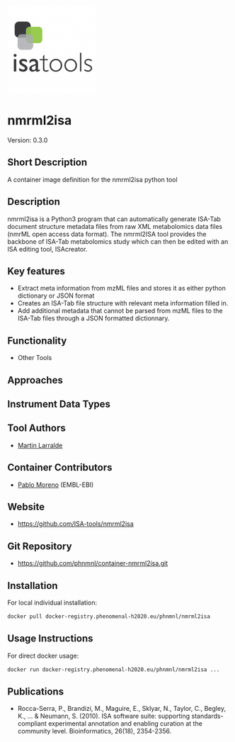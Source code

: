 ![Logo](logo.png)

# nmrml2isa
Version: 0.3.0 

## Short Description

A container image definition for the nmrml2isa python tool

## Description

nmrml2isa is a Python3 program that can automatically generate ISA-Tab document structure metadata files from raw XML metabolomics data files (nmrML open access data format). The nmrml2ISA tool provides the backbone of ISA-Tab metabolomics study which can then be edited with an ISA editing tool, ISAcreator.

## Key features

- Extract meta information from mzML files and stores it as either python dictionary or JSON format
- Creates an ISA-Tab file structure with relevant meta information filled in.
- Add additional metadata that cannot be parsed from mzML files to the ISA-Tab files through a JSON formatted dictionnary.

## Functionality

- Other Tools

## Approaches
  
## Instrument Data Types

## Tool Authors

- [Martin Larralde](https://github.com/althonos)

## Container Contributors

- [Pablo Moreno](https://github.com/pcm32) (EMBL-EBI)

## Website

- https://github.com/ISA-tools/nmrml2isa


## Git Repository

- https://github.com/phnmnl/container-nmrml2isa.git

## Installation 

For local individual installation:

```bash
docker pull docker-registry.phenomenal-h2020.eu/phnmnl/nmrml2isa
```

## Usage Instructions

For direct docker usage:

```bash
docker run docker-registry.phenomenal-h2020.eu/phnmnl/nmrml2isa ...
```

## Publications

- Rocca-Serra, P., Brandizi, M., Maguire, E., Sklyar, N., Taylor, C., Begley, K., ... & Neumann, S. (2010). ISA software suite: supporting standards-compliant experimental annotation and enabling curation at the community level. Bioinformatics, 26(18), 2354-2356.
